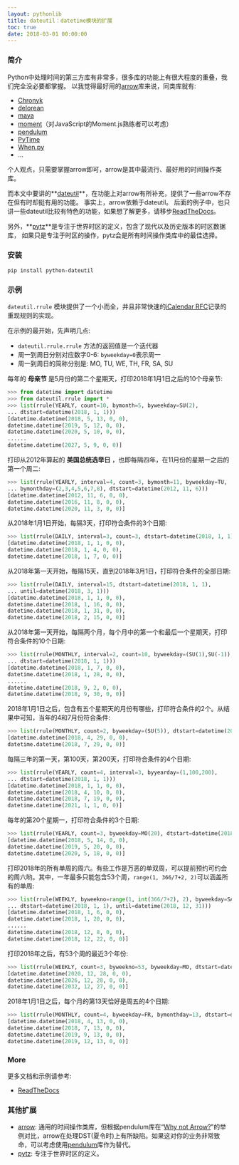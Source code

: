 ```yaml
---
layout: pythonlib
title: dateutil：datetime模块的扩展
toc: true
date: 2018-03-01 00:00:00
---
```


### 简介

Python中处理时间的第三方库有非常多，很多库的功能上有很大程度的重叠，我们完全没必要都掌握。
以我觉得最好用的[arrow][arrow]库来说，同类库就有:

* [Chronyk][Chronyk]
* [delorean][delorean]
* [maya][maya]
* [moment][moment]（对JavaScript的Moment.js熟练者可以考虑）
* [pendulum][pendulum]
* [PyTime][PyTime]
* [When.py][When.py]
* ...

个人观点，只需要掌握arrow即可，arrow是其中最流行、最好用的时间操作类库。

而本文中要讲的**[dateutil][dateutil]**，在功能上对arrow有所补充，提供了一些arrow不存在但有时却挺有用的功能。 事实上，arrow依赖于dateutil。
后面的例子中，也只讲一些dateutil比较有特色的功能，如果想了解更多，请移步[ReadTheDocs][readthedocs]。

另外，**[pytz][pytz]**是专注于世界时区的定义，包含了现代以及历史版本的时区数据库， 如果只是专注于时区的操作，pytz会是所有时间操作类库中的最佳选择。


### 安装

    pip install python-dateutil

### 示例

`dateutil.rrule` 模块提供了一个小而全，并且非常快速的[iCalendar RFC][icalendar]记录的重现规则的实现。

在示例的最开始，先声明几点:
* `dateutil.rrule.rrule` 方法的返回值是一个迭代器
* 周一到周日分别对应数字0-6: `byweekday=0`表示周一
* 周一到周日的简称分别是: MO, TU, WE, TH, FR, SA, SU


每年的 **母亲节** 是5月份的第二个星期天，打印2018年1月1日之后的10个母亲节:
``` python
>>> from datetime import datetime
>>> from dateutil.rrule import *
>>> list(rrule(YEARLY, count=10, bymonth=5, byweekday=SU(2),
... dtstart=datetime(2018, 1, 1)))
[datetime.datetime(2018, 5, 13, 0, 0), 
datetime.datetime(2019, 5, 12, 0, 0), 
datetime.datetime(2020, 5, 10, 0, 0),
......
datetime.datetime(2027, 5, 9, 0, 0)]
```


打印从2012年算起的 **美国总统选举日** ，也即每隔四年，在11月份的星期一之后的第一个周二:
``` python
>>> list(rrule(YEARLY, interval=4, count=3, bymonth=11, byweekday=TU,
... bymonthday=(2,3,4,5,6,7,8), dtstart=datetime(2012, 11, 6)))
[datetime.datetime(2012, 11, 6, 0, 0), 
datetime.datetime(2016, 11, 8, 0, 0), 
datetime.datetime(2020, 11, 3, 0, 0)]
```


从2018年1月1日开始，每隔3天，打印符合条件的3个日期:
``` python
>>> list(rrule(DAILY, interval=3, count=3, dtstart=datetime(2018, 1, 1)))
[datetime.datetime(2018, 1, 1, 0, 0), 
datetime.datetime(2018, 1, 4, 0, 0), 
datetime.datetime(2018, 1, 7, 0, 0)]
```


从2018年第一天开始，每隔15天，直到2018年3月1日，打印符合条件的全部日期:
``` python
>>> list(rrule(DAILY, interval=15, dtstart=datetime(2018, 1, 1),
... until=datetime(2018, 3, 1)))
[datetime.datetime(2018, 1, 1, 0, 0), 
datetime.datetime(2018, 1, 16, 0, 0), 
datetime.datetime(2018, 1, 31, 0, 0), 
datetime.datetime(2018, 2, 15, 0, 0)]
```


从2018年第一天开始，每隔两个月，每个月中的第一个和最后一个星期天，打印符合条件的10个日期:
``` python
>>> list(rrule(MONTHLY, interval=2, count=10, byweekday=(SU(1),SU(-1)),
... dtstart=datetime(2018, 1, 1)))
[datetime.datetime(2018, 1, 7, 0, 0), 
datetime.datetime(2018, 1, 28, 0, 0), 
......
datetime.datetime(2018, 9, 2, 0, 0), 
datetime.datetime(2018, 9, 30, 0, 0)]
```


2018年1月1日之后，包含有五个星期天的月份有哪些，打印符合条件的2个。从结果中可知，当年的4和7月份符合条件:
``` python
>>> list(rrule(MONTHLY, count=2, byweekday=(SU(5)), dtstart=datetime(2018, 1, 1)))
[datetime.datetime(2018, 4, 29, 0, 0), 
datetime.datetime(2018, 7, 29, 0, 0)]
```


每隔三年的第一天，第100天，第200天，打印符合条件的4个日期:
``` python
>>> list(rrule(YEARLY, count=4, interval=3, byyearday=(1,100,200),
... dtstart=datetime(2018, 1, 1)))
[datetime.datetime(2018, 1, 1, 0, 0), 
datetime.datetime(2018, 4, 10, 0, 0), 
datetime.datetime(2018, 7, 19, 0, 0), 
datetime.datetime(2021, 1, 1, 0, 0)]
```


每年的第20个星期一，打印符合条件的3个日期:
``` python
>>> list(rrule(YEARLY, count=3, byweekday=MO(20), dtstart=datetime(2018, 1, 1)))
[datetime.datetime(2018, 5, 14, 0, 0), 
datetime.datetime(2019, 5, 20, 0, 0), 
datetime.datetime(2020, 5, 18, 0, 0)]
```


打印2018年的所有单周的周六。有些工作是万恶的单双周，可以提前预约可约会的周六哟。其中，一年最多只能包含53个周，`range(1, 366/7+2, 2)`可以涵盖所有的单周:
``` python
>>> list(rrule(WEEKLY, byweekno=range(1, int(366/7+2), 2), byweekday=SA,
... dtstart=datetime(2018, 1, 1), until=datetime(2018, 12, 31)))
[datetime.datetime(2018, 1, 6, 0, 0), 
datetime.datetime(2018, 1, 20, 0, 0),
......
datetime.datetime(2018, 12, 8, 0, 0), 
datetime.datetime(2018, 12, 22, 0, 0)]
```


打印2018年之后，有53个周的最近3个年份:
``` python
>>> list(rrule(WEEKLY, count=3, byweekno=53, byweekday=MO, dtstart=datetime(2018, 1, 1)))
[datetime.datetime(2020, 12, 28, 0, 0), 
datetime.datetime(2026, 12, 28, 0, 0), 
datetime.datetime(2032, 12, 27, 0, 0)]
```


2018年1月1日之后，每个月的第13天恰好是周五的4个日期:
``` python
>>> list(rrule(MONTHLY, count=4, byweekday=FR, bymonthday=13, dtstart=datetime(2018, 1, 1)))
[datetime.datetime(2018, 4, 13, 0, 0), 
datetime.datetime(2018, 7, 13, 0, 0), 
datetime.datetime(2019, 9, 13, 0, 0), 
datetime.datetime(2019, 12, 13, 0, 0)]
```


### More

更多文档和示例请参考:
* [ReadTheDocs][readthedocs]

### 其他扩展

* [arrow][arrow]: 通用的时间操作类库，但根据pendulum库在“[Why not Arrow?][why-not-arrow]”的举例对比，arrow在处理DST(夏令时)上有所缺陷。如果这对你的业务非常致命，可以考虑使用[pendulum][pendulum]库作为替代。
* [pytz][pytz]: 专注于世界时区的定义。


[readthedocs]: https://dateutil.readthedocs.io/en/stable/index.html
[arrow]: http://arrow.readthedocs.io/en/latest/#user-s-guide
[Chronyk]: https://github.com/KoffeinFlummi/Chronyk
[dateutil]: https://pypi.python.org/pypi/python-dateutil
[delorean]: https://github.com/myusuf3/delorean
[maya]: https://github.com/kennethreitz/maya
[moment]: https://github.com/zachwill/moment
[pendulum]: https://github.com/sdispater/pendulum
[PyTime]: https://github.com/shinux/PyTime
[When.py]: https://github.com/dirn/When.py
[pytz]: https://pypi.org/project/pytz/

[why-not-arrow]: https://github.com/sdispater/pendulum#why-not-arrow
[icalendar]: https://tools.ietf.org/html/rfc5545
